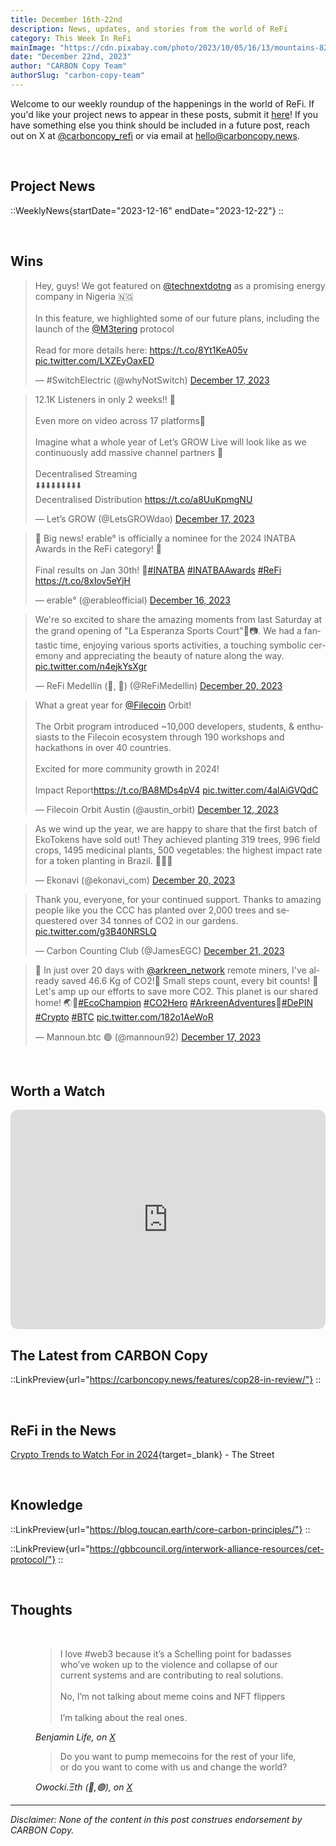 ```yaml
---
title: December 16th-22nd
description: News, updates, and stories from the world of ReFi
category: This Week In ReFi
mainImage: "https://cdn.pixabay.com/photo/2023/10/05/16/13/mountains-8296344_1280.jpg"
date: "December 22nd, 2023"
author: "CARBON Copy Team"
authorSlug: "carbon-copy-team"
---
```


Welcome to our weekly roundup of the happenings in the world of ReFi. If you'd like your project news to appear in these posts, submit it [here](https://baserow.io/form/Bvg1VhbZvYjYDyylflMoYvqPA7Gogg1GDeTjzO8ku-o)! If you have something else you think should be included in a future post, reach out on X at [@carboncopy_refi](https://x.com/carboncopy_refi) or via email at hello@carboncopy.news.

<br>

## Project News

::WeeklyNews{startDate="2023-12-16" endDate="2023-12-22"}
::

<br>

## Wins

<blockquote class="twitter-tweet"><p lang="en" dir="ltr">Hey, guys! We got featured on <a href="https://twitter.com/technextdotng?ref_src=twsrc%5Etfw">@technextdotng</a> as a promising energy company in Nigeria 🇳🇬<br><br>In this feature, we highlighted some of our future plans, including the launch of the <a href="https://twitter.com/M3tering?ref_src=twsrc%5Etfw">@M3tering</a> protocol<br><br>Read for more details here: <a href="https://t.co/8Yt1KeA05v">https://t.co/8Yt1KeA05v</a> <a href="https://t.co/LXZEyOaxED">pic.twitter.com/LXZEyOaxED</a></p>&mdash; #SwitchElectric (@whyNotSwitch) <a href="https://twitter.com/whyNotSwitch/status/1736383747430273491?ref_src=twsrc%5Etfw">December 17, 2023</a></blockquote>

<blockquote class="twitter-tweet"><p lang="en" dir="ltr">12.1K Listeners in only 2 weeks!! 🤯<br><br>Even more on video across 17 platforms🤝<br><br>Imagine what a whole year of Let’s GROW Live will look like as we continuously add massive channel partners 🙌<br><br>Decentralised Streaming <br>⬇️⬇️⬇️⬇️⬇️⬇️⬇️⬇️⬇️<br>Decentralised Distribution <a href="https://t.co/a8UuKpmgNU">https://t.co/a8UuKpmgNU</a></p>&mdash; Let’s GROW (@LetsGROWdao) <a href="https://twitter.com/LetsGROWdao/status/1736308380032176186?ref_src=twsrc%5Etfw">December 17, 2023</a></blockquote>

<blockquote class="twitter-tweet"><p lang="en" dir="ltr">🌟 Big news! erable° is officially a nominee for the 2024 INATBA Awards in the ReFi category! 🤩 <br><br>Final results on Jan 30th! 🤞<a href="https://twitter.com/hashtag/INATBA?src=hash&amp;ref_src=twsrc%5Etfw">#INATBA</a> <a href="https://twitter.com/hashtag/INATBAAwards?src=hash&amp;ref_src=twsrc%5Etfw">#INATBAAwards</a> <a href="https://twitter.com/hashtag/ReFi?src=hash&amp;ref_src=twsrc%5Etfw">#ReFi</a> <a href="https://t.co/8xIov5eYjH">https://t.co/8xIov5eYjH</a></p>&mdash; erable° (@erableofficial) <a href="https://twitter.com/erableofficial/status/1736024465538945482?ref_src=twsrc%5Etfw">December 16, 2023</a></blockquote>

<blockquote class="twitter-tweet"><p lang="en" dir="ltr">We&#39;re so excited to share the amazing moments from last Saturday at the grand opening of &quot;La Esperanza Sports Court&quot;🏀📷. We had a fantastic time, enjoying various sports activities, a touching symbolic ceremony and appreciating the beauty of nature along the way. <a href="https://t.co/n4ejkYsXgr">pic.twitter.com/n4ejkYsXgr</a></p>&mdash; ReFi Medellín (🌳, 🌱) (@ReFiMedellin) <a href="https://twitter.com/ReFiMedellin/status/1737555297563287729?ref_src=twsrc%5Etfw">December 20, 2023</a></blockquote>

<blockquote class="twitter-tweet"><p lang="en" dir="ltr">What a great year for <a href="https://twitter.com/Filecoin?ref_src=twsrc%5Etfw">@Filecoin</a> Orbit!<br><br>The Orbit program introduced ~10,000 developers, students, &amp; enthusiasts to the Filecoin ecosystem through 190 workshops and hackathons in over 40 countries.<br><br>Excited for more community growth in 2024!<br><br>Impact Report<a href="https://t.co/BA8MDs4pV4">https://t.co/BA8MDs4pV4</a> <a href="https://t.co/4alAiGVQdC">pic.twitter.com/4alAiGVQdC</a></p>&mdash; Filecoin Orbit Austin (@austin_orbit) <a href="https://twitter.com/austin_orbit/status/1734693284109492564?ref_src=twsrc%5Etfw">December 12, 2023</a></blockquote>

<blockquote class="twitter-tweet"><p lang="en" dir="ltr">As we wind up the year, we are happy to share that the first batch of EkoTokens have sold out! They achieved planting 319 trees, 996 field crops, 1495 medicinal plants, 500 vegetables: the highest impact rate for a token planting in Brazil. 💚🇧🇷</p>&mdash; Ekonavi (@ekonavi_com) <a href="https://twitter.com/ekonavi_com/status/1737485620568596591?ref_src=twsrc%5Etfw">December 20, 2023</a></blockquote>

<blockquote class="twitter-tweet"><p lang="en" dir="ltr">Thank you, everyone, for your continued support. Thanks to amazing people like you the CCC has planted over 2,000 trees and sequestered over 34 tonnes of CO2 in our gardens. <a href="https://t.co/g3B40NRSLQ">pic.twitter.com/g3B40NRSLQ</a></p>&mdash; Carbon Counting Club (@JamesEGC) <a href="https://twitter.com/JamesEGC/status/1737849505067028967?ref_src=twsrc%5Etfw">December 21, 2023</a></blockquote>

<blockquote class="twitter-tweet"><p lang="en" dir="ltr">🚀 In just over 20 days with <a href="https://twitter.com/arkreen_network?ref_src=twsrc%5Etfw">@arkreen_network</a> remote miners, I&#39;ve already saved 46.6 Kg of CO2!🌿 Small steps count, every bit counts! 💪 Let&#39;s amp up our efforts to save more CO2. This planet is our shared home! 🌏💙<a href="https://twitter.com/hashtag/EcoChampion?src=hash&amp;ref_src=twsrc%5Etfw">#EcoChampion</a> <a href="https://twitter.com/hashtag/CO2Hero?src=hash&amp;ref_src=twsrc%5Etfw">#CO2Hero</a> <a href="https://twitter.com/hashtag/ArkreenAdventures?src=hash&amp;ref_src=twsrc%5Etfw">#ArkreenAdventures</a>🌱<a href="https://twitter.com/hashtag/DePIN?src=hash&amp;ref_src=twsrc%5Etfw">#DePIN</a> <a href="https://twitter.com/hashtag/Crypto?src=hash&amp;ref_src=twsrc%5Etfw">#Crypto</a> <a href="https://twitter.com/hashtag/BTC?src=hash&amp;ref_src=twsrc%5Etfw">#BTC</a> <a href="https://t.co/182o1AeWoR">pic.twitter.com/182o1AeWoR</a></p>&mdash; Mannoun.btc 🟣 (@mannoun92) <a href="https://twitter.com/mannoun92/status/1736332019787878864?ref_src=twsrc%5Etfw">December 17, 2023</a></blockquote>

<br>

## Worth a Watch

<iframe width="100%" style="border-radius:12px; aspect-ratio: 16/9" src="https://open.spotify.com/embed/episode/1QZeG4uX4fN7rbIjjmbKhk/video?utm_source=generator" width="624" height="351" frameBorder="0" allowfullscreen="" allow="autoplay; clipboard-write; encrypted-media; fullscreen; picture-in-picture" loading="lazy"></iframe>

<br>

## The Latest from CARBON Copy

::LinkPreview{url="https://carboncopy.news/features/cop28-in-review/"}
::

<br>

## ReFi in the News

<i class="bi bi-globe"></i> [Crypto Trends to Watch For in 2024](https://www.thestreet.com/crypto/innovation/crypto-trends-to-watch-for-in-2024"){target=_blank} - The Street

<br>

## Knowledge

::LinkPreview{url="https://blog.toucan.earth/core-carbon-principles/"}
::

::LinkPreview{url="https://gbbcouncil.org/interwork-alliance-resources/cet-protocol/"}
::

<br>

## Thoughts

<br>

<figure class="text-center mb-5">
  <blockquote class="blockquote">
    <span>I love #web3 because it’s a Schelling point for badasses who’ve woken up to the violence and collapse of our current systems and are contributing to real solutions.<br><br>No, I’m not talking about meme coins and NFT flippers<br><br>I’m talking about the real ones.</span>
  </blockquote>
  <figcaption class="blockquote-footer">
    <cite title="Benjamin Life">Benjamin Life, on <a href="https://x.com/omniharmonic/status/1737524306706669888?s=20" target="_blank">X</a></cite>
  </figcaption>
</figure>

<figure class="text-center mb-5">
  <blockquote class="blockquote">
    <span>Do you want to pump memecoins for the rest of your life, or do you want to come with us and change the world?</span>
  </blockquote>
  <figcaption class="blockquote-footer">
    <cite title="owocki">Owocki.Ξth (🍄,🟢), on <a href="https://x.com/owocki/status/1737810091330425327?s=20" target="_blank">X</a></cite>
  </figcaption>
</figure>

***

*Disclaimer: None of the content in this post construes endorsement by CARBON Copy.*  
